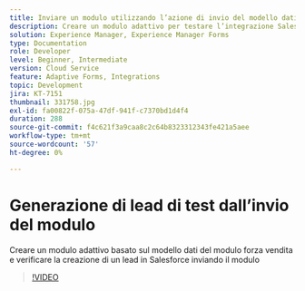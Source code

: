 ```yaml
---
title: Inviare un modulo utilizzando l’azione di invio del modello dati modulo
description: Creare un modulo adattivo per testare l’integrazione Salesforce creando un oggetto Lead all’invio del modulo
solution: Experience Manager, Experience Manager Forms
type: Documentation
role: Developer
level: Beginner, Intermediate
version: Cloud Service
feature: Adaptive Forms, Integrations
topic: Development
jira: KT-7151
thumbnail: 331758.jpg
exl-id: fa00822f-075a-47df-941f-c7370bd1d4f4
duration: 288
source-git-commit: f4c621f3a9caa8c2c64b8323312343fe421a5aee
workflow-type: tm+mt
source-wordcount: '57'
ht-degree: 0%

---
```


# Generazione di lead di test dall’invio del modulo

Creare un modulo adattivo basato sul modello dati del modulo forza vendita e verificare la creazione di un lead in Salesforce inviando il modulo

>[!VIDEO](https://video.tv.adobe.com/v/331758?quality=12&learn=on)
